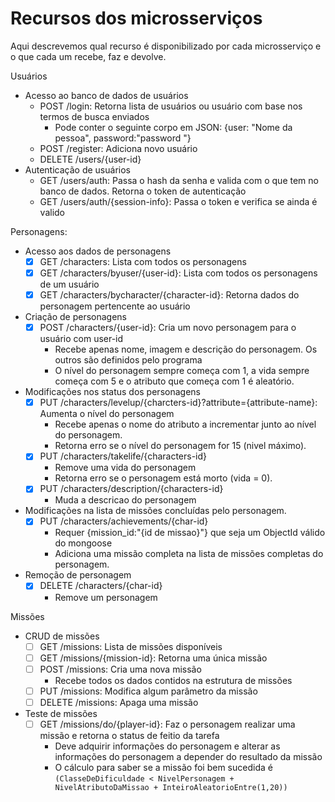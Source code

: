 # Recursos dos microsserviços

Aqui descrevemos qual recurso é disponibilizado por cada microsserviço e o que cada um recebe, faz e devolve.

Usuários
* Acesso ao banco de dados de usuários
	* POST /login: Retorna lista de usuários ou usuário com base nos termos de busca enviados
		* Pode conter o seguinte corpo em JSON: {user: "Nome da pessoa", password:"password "}
	* POST /register: Adiciona novo usuário
	* DELETE /users/{user-id} 
* Autenticação de usuários
	* GET /users/auth: Passa o hash da senha e valida com o que tem no banco de dados. Retorna o token de autenticação
	* GET /users/auth/{session-info}: Passa o token e verifica se ainda é valido


Personagens:
* Acesso aos dados de personagens
	* [X] GET /characters: Lista com todos os personagens
	* [X] GET /characters/byuser/{user-id}: Lista com todos os personagens de um usuário
	* [X] GET /characters/bycharacter/{character-id}: Retorna dados do personagem pertencente ao usuário
* Criação de personagens
	* [X] POST /characters/{user-id}: Cria um novo personagem para o usuário com user-id
		* Recebe apenas nome, imagem e descrição do personagem. Os outros são definidos pelo programa
		* O nível do personagem sempre começa com 1, a vida sempre começa com 5 e o atributo que começa com 1 é aleatório.
* Modificações nos status dos personagens
	* [X] PUT /characters/levelup/{charcters-id}?attribute={attribute-name}: Aumenta o nível do personagem
		* Recebe apenas o nome do atributo a incrementar junto ao nível do personagem.
		* Retorna erro se o nível do personagem for 15 (nivel máximo). 
	* [X] PUT /characters/takelife/{characters-id}
		* Remove uma vida do personagem
		* Retorna erro se o personagem está morto (vida = 0).
	* [X] PUT /characters/description/{characters-id}
		* Muda a descricao do personagem
* Modificações na lista de missões concluídas pelo personagem.
	* [X] PUT /characters/achievements/{char-id}
		* Requer {mission_id:"{id de missao}"} que seja um ObjectId válido do mongoose
		* Adiciona uma missão completa na lista de missões completas do personagem.
* Remoção de personagem
	* [X] DELETE /characters/{char-id}
		* Remove um personagem

Missões
* CRUD de missões
	* [ ] GET /missions: Lista de missões disponíveis
	* [ ] GET /missions/{mission-id}: Retorna uma única missão
	* [ ] POST /missions: Cria uma nova missão
		* Recebe todos os dados contidos na estrutura de missões
	* [ ] PUT /missions: Modifica algum parâmetro da missão
	* [ ] DELETE /missions: Apaga uma missão
* Teste de missões
	* [ ] GET /missions/do/{player-id}: Faz o personagem realizar uma missão e retorna o status de feitio da tarefa
		* Deve adquirir informações do personagem e alterar as informações do personagem a depender do resultado da missão
		* O cálculo para saber se a missão foi bem sucedida é `(ClasseDeDificuldade < NivelPersonagem + NivelAtributoDaMissao + InteiroAleatorioEntre(1,20))`

